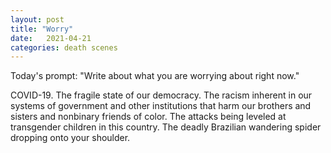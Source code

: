 ```yaml
---
layout: post
title: "Worry"
date:   2021-04-21
categories: death scenes
---
```

Today's prompt: "Write about what you are worrying about right now."

COVID-19. The fragile state of our democracy. The racism inherent in our systems of government and other institutions that harm our brothers and sisters and nonbinary friends of color. The attacks being leveled at transgender children in this country. The deadly Brazilian wandering spider dropping onto your shoulder.
